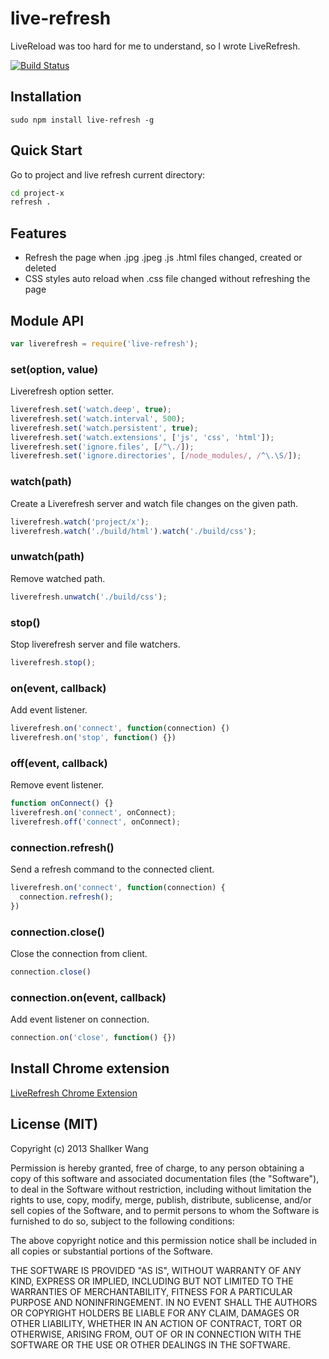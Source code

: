 live-refresh
==========

LiveReload was too hard for me to understand, so I wrote LiveRefresh.

[![Build Status](https://drone.io/github.com/shallker-wang/live-refresh/status.png)](https://drone.io/github.com/shallker-wang/live-refresh/latest)

## Installation
```
sudo npm install live-refresh -g
```

## Quick Start
Go to project and live refresh current directory:
```bash
cd project-x
refresh .
```

## Features
* Refresh the page when .jpg .jpeg .js .html files changed, created or deleted
* CSS styles auto reload when .css file changed without refreshing the page

## Module API
```javascript
var liverefresh = require('live-refresh');
```

### set(option, value)
Liverefresh option setter.

```javascript
liverefresh.set('watch.deep', true);
liverefresh.set('watch.interval', 500);
liverefresh.set('watch.persistent', true);
liverefresh.set('watch.extensions', ['js', 'css', 'html']);
liverefresh.set('ignore.files', [/^\./]);
liverefresh.set('ignore.directories', [/node_modules/, /^\.\S/]);
```

### watch(path)
Create a Liverefresh server and watch file changes on the given path.

```javascript
liverefresh.watch('project/x');
liverefresh.watch('./build/html').watch('./build/css');
```

### unwatch(path)
Remove watched path.

```javascript
liverefresh.unwatch('./build/css');
```

### stop()
Stop liverefresh server and file watchers.

```javascript
liverefresh.stop();
```

### on(event, callback)
Add event listener.

```javascript
liverefresh.on('connect', function(connection) {)
liverefresh.on('stop', function() {})
```

### off(event, callback)
Remove event listener.

```javascript
function onConnect() {}
liverefresh.on('connect', onConnect);
liverefresh.off('connect', onConnect);
```

### connection.refresh()
Send a refresh command to the connected client.

```javascript
liverefresh.on('connect', function(connection) {
  connection.refresh();
})
```

### connection.close()
Close the connection from client.

```javascript
connection.close()
```

### connection.on(event, callback)
Add event listener on connection.

```javascript
connection.on('close', function() {})
```


## Install Chrome extension
[LiveRefresh Chrome Extension](https://github.com/shallker-wang/live-refresh-chrome-extension)

## License (MIT)

Copyright (c) 2013 Shallker Wang

Permission is hereby granted, free of charge, to any person
obtaining a copy of this software and associated documentation
files (the "Software"), to deal in the Software without
restriction, including without limitation the rights to use,
copy, modify, merge, publish, distribute, sublicense, and/or sell
copies of the Software, and to permit persons to whom the
Software is furnished to do so, subject to the following
conditions:

The above copyright notice and this permission notice shall be
included in all copies or substantial portions of the Software.

THE SOFTWARE IS PROVIDED "AS IS", WITHOUT WARRANTY OF ANY KIND,
EXPRESS OR IMPLIED, INCLUDING BUT NOT LIMITED TO THE WARRANTIES
OF MERCHANTABILITY, FITNESS FOR A PARTICULAR PURPOSE AND
NONINFRINGEMENT. IN NO EVENT SHALL THE AUTHORS OR COPYRIGHT
HOLDERS BE LIABLE FOR ANY CLAIM, DAMAGES OR OTHER LIABILITY,
WHETHER IN AN ACTION OF CONTRACT, TORT OR OTHERWISE, ARISING
FROM, OUT OF OR IN CONNECTION WITH THE SOFTWARE OR THE USE OR
OTHER DEALINGS IN THE SOFTWARE.
